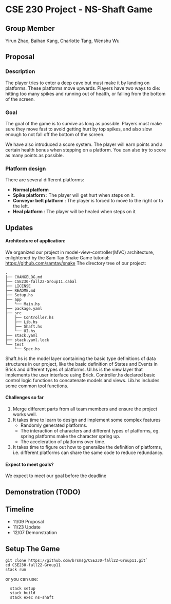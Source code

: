 # CSE 230 Project - NS-Shaft Game
## Group Member
Yirun Zhao, Baihan Kang, Charlotte Tang, Wenshu Wu

## Proposal
### Description 

The player tries to enter a deep cave but must make it by landing on platforms. These platforms move upwards. Players have two ways to die: hitting too many spikes and running out of health, or falling from the bottom of the screen.

### Goal

The goal of the game is to survive as long as possible. Players must make sure they move fast to avoid getting hurt by top spikes, and also slow enough to not fall off the bottom of the screen.

We have also introduced a score system. The player will earn points and a certain health bonus when stepping on a platform. You can also try to score as many points as possible.

### Platform design
There are several different platforms:
* **Normal platform**
* **Spike platform** : The player will get hurt when steps on it.
* **Conveyor belt platform** : The player is forced to move to the right or to the left.
* **Heal platform** : The player will be healed when steps on it

## Updates

#### Architecture of application:
We organized our project in model-view-controller(MVC) architecture, enlightened by the Sam Tay Snake Game tutorial: https://github.com/samtay/snake
The directory tree of our project: 
```
.
├── CHANGELOG.md
├── CSE230-fall22-Group11.cabal
├── LICENSE
├── README.md
├── Setup.hs
├── app
│   └── Main.hs
├── package.yaml
├── src
│   ├── Controller.hs
│   ├── Lib.hs
│   ├── Shaft.hs
│   └── UI.hs
├── stack.yaml
├── stack.yaml.lock
└── test
    └── Spec.hs

```
Shaft.hs is the model layer containing the basic type definitions of data structures in our project, like the basic definition of States and Events in Brick and different types of platforms. UI.hs is the view layer that implements the user interface using Brick. Controller.hs declared basic control logic functions to concatenate models and views. Lib.hs includes some common tool functions.

#### Challenges so far
1. Merge different parts from all team members and ensure the project works well.
2. It takes time to learn to design and implement some complex features 
    * Randomly generated platforms.
    * The interaction of characters and different types of platforms, eg. spring platforms make the character spring up.
    * The acceleration of platforms over time.
3. It takes time to figure out how to generalize the definition of platforms, i.e. different platforms can share the same code to reduce redundancy.


#### Expect to meet goals?
We expect to meet our goal before the deadline


## Demonstration (TODO)


## Timeline
* 11/09 Proposal
* 11/23 Update
* 12/07 Demonstration

## Setup The Game
```
git clone https://github.com/brsmsg/CSE230-fall22-Group11.git`
cd CSE230-fall22-Group11
stack run
```

or you can use:

```
  stack setup
  stack build
  stack exec ns-shaft
```